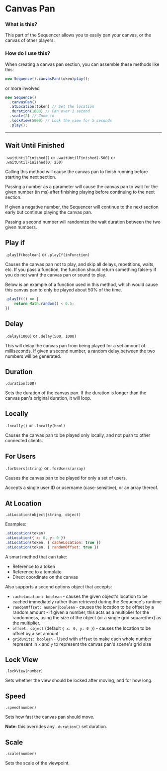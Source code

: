 # Canvas Pan

### What is this?

This part of the Sequencer allows you to easily pan your canvas, or the canvas of other players.

### How do I use this?

When creating a canvas pan section, you can assemble these methods like this:

```js
new Sequence().canvasPan(token)play();
```

or more involved

```js
new Sequence()
  .canvasPan()
  .atLocation(token) // Set the location
  .duration(1000) // Pan over 1 second
  .scale(2) // Zoom in
  .lockView(5000) // Lock the view for 5 seconds
  .play();
```

<hr/>

## Wait Until Finished

`.waitUntilFinished()` or `.waitUntilFinished(-500)` or `.waitUntilFinished(0, 250)`

Calling this method will cause the canvas pan to finish running before starting the next section.

Passing a number as a parameter will cause the canvas pan to wait for the given number (in ms) after finishing playing before continuing to the next section.

If given a negative number, the Sequencer will continue to the next section early but continue playing the canvas pan.

Passing a second number will randomize the wait duration between the two given numbers.

## Play if

`.playIf(boolean)` or `.playIf(inFunction)`

Causes the canvas pan not to play, and skip all delays, repetitions, waits, etc. If you pass a function, the function should return something false-y if you do not want the canvas pan or sound to play.

Below is an example of a function used in this method, which would cause this canvas pan to only be played about 50% of the time.

```js
.playIf(() => {
    return Math.random() < 0.5;
})
```

## Delay

`.delay(1000)` or `.delay(500, 1000)`

This will delay the canvas pan from being played for a set amount of milliseconds. If given a second number, a random delay between the two numbers will be generated.

## Duration

`.duration(500)`

Sets the duration of the canvas pan. If the duration is longer than the canvas pan's original duration, it will loop.

## Locally

`.locally()` or `.locally(bool)`

Causes the canvas pan to be played only locally, and not push to other connected clients.

## For Users

`.forUsers(string)` or `.forUsers(array)`

Causes the canvas pan to be played for only a set of users.

Accepts a single user ID or username (case-sensitive), or an array thereof.

## At Location

`.atLocation(object|string, object)`

Examples:

```js
.atLocation(token)
.atLocation({ x: 0, y: 0 })
.atLocation(token, { cacheLocation: true })
.atLocation(token, { randomOffset: true })
```

A smart method that can take:

- Reference to a token
- Reference to a template
- Direct coordinate on the canvas

Also supports a second options object that accepts:

- `cacheLocation: boolean` - causes the given object's location to be cached immediately rather than retrieved during the Sequence's runtime
- `randomOffset: number|boolean` - causes the location to be offset by a random amount - if given a number, this acts as a multiplier for the randomness, using the size of the object (or a single grid square/hex) as the multiplier.
- `offset: object` (default `{ x: 0, y: 0 }`) - causes the location to be offset by a set amount
- `gridUnits: boolean` - Used with `offset` to make each whole number represent in `x` and `y` to represent the canvas pan's scene's grid size

## Lock View

`.lockView(number)`

Sets whether the view should be locked after moving, and for how long.

## Speed

`.speed(number)`

Sets how fast the canvas pan should move.

**Note:** this overrides any `.duration()` set duration.

## Scale

`.scale(number)`

Sets the scale of the viewpoint.
